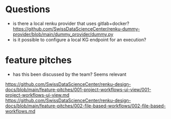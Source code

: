# Questions

- is there a local renku provider that uses gitlab+docker? https://github.com/SwissDataScienceCenter/renku-dummy-provider/blob/main/dummy_provider/dummy.py
- is it possible to configure a local KG endpoint for an execution?


# feature pitches

- has this been discussed by the team? Seems relevant

https://github.com/SwissDataScienceCenter/renku-design-docs/blob/main/feature-pitches/001-project-workflows-ui-view/001-project-workflows-ui-view.md
https://github.com/SwissDataScienceCenter/renku-design-docs/blob/main/feature-pitches/002-file-based-workflows/002-file-based-workflows.md

